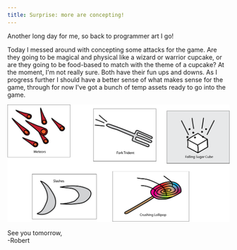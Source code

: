 ```yaml
---
title: Surprise: more are concepting!
---
```


Another long day for me, so back to programmer art I go!  

Today I messed around with concepting some attacks for the game. Are they going to be magical and physical like a wizard or warrior cupcake, or are they going to be food-based to match with the theme of a cupcake? At the moment, I'm not really sure. Both have their fun ups and downs. As I progress further I should have a better sense of what makes sense for the game, through for now I've got a bunch of temp assets ready to go into the game.  

![Some concepted game attacks](/assets/devtober-2021/10-11-2021.png)  

See you tomorrow,  
-Robert
